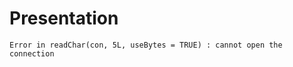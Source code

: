 Presentation
=======================

```
Error in readChar(con, 5L, useBytes = TRUE) : cannot open the connection
```
